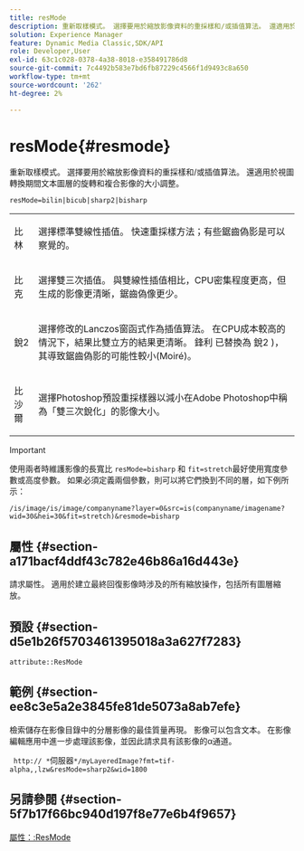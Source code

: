 ```yaml
---
title: resMode
description: 重新取樣模式。 選擇要用於縮放影像資料的重採樣和/或插值算法。 還適用於視圖轉換期間文本圖層的旋轉和複合影像的大小調整。
solution: Experience Manager
feature: Dynamic Media Classic,SDK/API
role: Developer,User
exl-id: 63c1c028-0378-4a38-8018-e358491786d8
source-git-commit: 7c4492b583e7bd6fb87229c4566f1d9493c8a650
workflow-type: tm+mt
source-wordcount: '262'
ht-degree: 2%

---
```


# resMode{#resmode}

重新取樣模式。 選擇要用於縮放影像資料的重採樣和/或插值算法。 還適用於視圖轉換期間文本圖層的旋轉和複合影像的大小調整。

`resMode=bilin|bicub|sharp2|bisharp`

<table id="table_FD658AC521E24EB9ADBB87F98549BC3B"> 
 <tbody> 
  <tr> 
   <td colname="col1"> <p> <span class="codeph"> 比林 </span> </p> </td> 
   <td colname="col2"> <p>選擇標準雙線性插值。 快速重採樣方法；有些鋸齒偽影是可以察覺的。 </p> </td> 
  </tr> 
  <tr> 
   <td colname="col1"> <p> <span class="codeph"> 比克 </span> </p> </td> 
   <td colname="col2"> <p>選擇雙三次插值。 與雙線性插值相比，CPU密集程度更高，但生成的影像更清晰，鋸齒偽像更少。 </p> </td> 
  </tr> 
  <tr> 
   <td colname="col1"> <p> <span class="codeph"> 銳2 </span> </p> </td> 
   <td colname="col2"> <p>選擇修改的Lanczos窗函式作為插值算法。 在CPU成本較高的情況下，結果比雙立方的結果更清晰。 <span class="codeph"> 鋒利 </span> 已替換為 <span class="codeph"> 銳2 </span>)，其導致鋸齒偽影的可能性較小(Moiré)。 </p> </td> 
  </tr> 
  <tr> 
   <td colname="col1"> <p> <span class="codeph"> 比沙爾 </span> </p> </td> 
   <td colname="col2"> <p>選擇Photoshop預設重採樣器以減小在Adobe Photoshop中稱為「雙三次銳化」的影像大小。 </p> </td> 
  </tr> 
 </tbody> 
</table>

>[!IMPORTANT]
>
>使用兩者時維護影像的長寬比 `resMode=bisharp` 和 `fit=stretch`最好使用寬度參數或高度參數。 如果必須定義兩個參數，則可以將它們換到不同的層，如下例所示：
>
>`/is/image/is/image/companyname?layer=0&src=is(companyname/imagename?wid=30&hei=30&fit=stretch)&resmode=bisharp`

## 屬性 {#section-a171bacf4ddf43c782e46b86a16d443e}

請求屬性。 適用於建立最終回復影像時涉及的所有縮放操作，包括所有圖層縮放。

## 預設 {#section-d5e1b26f5703461395018a3a627f7283}

`attribute::ResMode`

## 範例 {#section-ee8c3e5a2e3845fe81de5073a8ab7efe}

檢索儲存在影像目錄中的分層影像的最佳質量再現。 影像可以包含文本。 在影像編輯應用中進一步處理該影像，並因此請求具有該影像的α通道。

` http:// *`伺服器`*/myLayeredImage?fmt=tif-alpha,,lzw&resMode=sharp2&wid=1800`

## 另請參閱 {#section-5f7b17f66bc940d197f8e77e6b4f9657}

[屬性：:ResMode](../../../../../is-api/image-catalog/image-serving-api-ref/c-image-catalog-reference/c-attributes-reference/r-is-cat-resmode.md#reference-609095ef568743a086f28d87c54dafa2)
